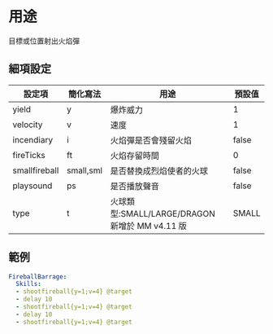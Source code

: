 用途
========================

目標或位置射出火焰彈

細項設定
----------

| 設定項 | 簡化寫法 | 用途 | 預設值 |
|---------------|-----------|--------------------------------------------------------------------------------|---------------|
| yield | y | 爆炸威力| 1 |
| velocity  | v | 速度 | 1 |
| incendiary| i | 火焰彈是否會殘留火焰  | false |
| fireTicks | ft| 火焰存留時間 | 0 |
| smallfireball | small,sml | 是否替換成烈焰使者的火球 | false |
| playsound | ps| 是否播放聲音 | false |
| type  | t | 火球類型:SMALL/LARGE/DRAGON 新增於 MM v4.11 版 | SMALL |

  

範例
--------
```yml
FireballBarrage:
  Skills:
  - shootfireball{y=1;v=4} @target
  - delay 10
  - shootfireball{y=1;v=4} @target
  - delay 10
  - shootfireball{y=1;v=4} @target
```